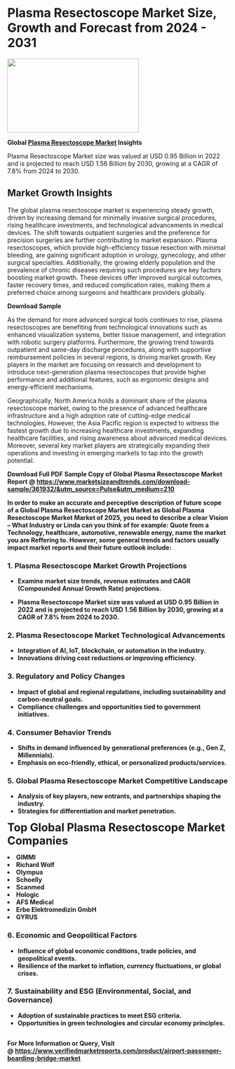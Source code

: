 <H1>Plasma Resectoscope Market Size, Growth and Forecast from 2024 - 2031</H1><img class="aligncenter size-medium wp-image-584254" src="https://thirdeyenews.in/wp-content/uploads/2024/09/Global-Market-Research-300x168.jpeg" alt="" width="300" height="168" /><p><strong>Global&nbsp;<a href="https://www.marketsizeandtrends.com/download-sample/361932/&amp;utm_source=Pulse&amp;utm_medium=210">Plasma Resectoscope Market</a> Insights</strong></p><p>Plasma Resectoscope Market size was valued at USD 0.95 Billion in 2022 and is projected to reach USD 1.56 Billion by 2030, growing at a CAGR of 7.8% from 2024 to 2030.</p><p><h2>Market Growth Insights</h2> <p>The global plasma resectoscope market is experiencing steady growth, driven by increasing demand for minimally invasive surgical procedures, rising healthcare investments, and technological advancements in medical devices. The shift towards outpatient surgeries and the preference for precision surgeries are further contributing to market expansion. Plasma resectoscopes, which provide high-efficiency tissue resection with minimal bleeding, are gaining significant adoption in urology, gynecology, and other surgical specialties. Additionally, the growing elderly population and the prevalence of chronic diseases requiring such procedures are key factors boosting market growth. These devices offer improved surgical outcomes, faster recovery times, and reduced complication rates, making them a preferred choice among surgeons and healthcare providers globally.</p> <p><strong>Download Sample</strong></p> <p>As the demand for more advanced surgical tools continues to rise, plasma resectoscopes are benefiting from technological innovations such as enhanced visualization systems, better tissue management, and integration with robotic surgery platforms. Furthermore, the growing trend towards outpatient and same-day discharge procedures, along with supportive reimbursement policies in several regions, is driving market growth. Key players in the market are focusing on research and development to introduce next-generation plasma resectoscopes that provide higher performance and additional features, such as ergonomic designs and energy-efficient mechanisms.</p> <p>Geographically, North America holds a dominant share of the plasma resectoscope market, owing to the presence of advanced healthcare infrastructure and a high adoption rate of cutting-edge medical technologies. However, the Asia Pacific region is expected to witness the fastest growth due to increasing healthcare investments, expanding healthcare facilities, and rising awareness about advanced medical devices. Moreover, several key market players are strategically expanding their operations and investing in emerging markets to tap into the growth potential.</p> <p><strong></p><p><span class=""><strong>Download Full PDF Sample Copy of Global Plasma Resectoscope Market Report</strong> @ <a href="https://www.marketsizeandtrends.com/download-sample/361932/&amp;utm_source=Pulse&amp;utm_medium=210" target="_blank">https://www.marketsizeandtrends.com/download-sample/361932/&amp;utm_source=Pulse&amp;utm_medium=210</a></span></p><p>In order to make an accurate and perceptive description of future scope of a Global&nbsp;Plasma Resectoscope Market Market as Global&nbsp;Plasma Resectoscope Market Market of 2025, you need to describe a clear Vision &ndash; What Industry or Linda can you think of for example: Quote from a Technology, healthcare, automotive, renewable energy, name the market you are Reffering to. However, some general trends and factors usually impact market reports and their future outlook include:</p><h3>1.&nbsp;<strong>Plasma Resectoscope Market Growth Projections</strong></h3><ul><li>Examine market size trends, revenue estimates and CAGR (Compounded Annual Growth Rate) projections.</li><li><p>Plasma Resectoscope Market size was valued at USD 0.95 Billion in 2022 and is projected to reach USD 1.56 Billion by 2030, growing at a CAGR of 7.8% from 2024 to 2030.</p></li></ul><h3>2.&nbsp;<strong>Plasma Resectoscope Market Technological Advancements</strong></h3><ul><li>Integration of AI, IoT, blockchain, or automation in the industry.</li><li>Innovations driving cost reductions or improving efficiency.</li></ul><h3>3.&nbsp;<strong>Regulatory and Policy Changes</strong></h3><ul><li>Impact of global and regional regulations, including sustainability and carbon-neutral goals.</li><li>Compliance challenges and opportunities tied to government initiatives.</li></ul><h3>4.&nbsp;<strong>Consumer Behavior Trends</strong></h3><ul><li>Shifts in demand influenced by generational preferences (e.g., Gen Z, Millennials).</li><li>Emphasis on eco-friendly, ethical, or personalized products/services.</li></ul><h3>5.&nbsp;<strong>Global Plasma Resectoscope Market Competitive Landscape</strong></h3><ul><li>Analysis of key players, new entrants, and partnerships shaping the industry.</li><li>Strategies for differentiation and market penetration.</li></ul><p data-pm-slice="1 1 []"><span style="color: inherit; font-family: inherit; font-size: 25px;">Top Global Plasma Resectoscope Market Companies</span></p><div class="" data-test-id=""><p><li>GIMMI</li><li> Richard Wolf</li><li> Olympus</li><li> Schoelly</li><li> Scanmed</li><li> Hologic</li><li> AFS Medical</li><li> Erbe Elektromedizin GmbH</li><li> GYRUS</li></p></div><h3>6.&nbsp;<strong>Economic and Geopolitical Factors</strong></h3><ul><li>Influence of global economic conditions, trade policies, and geopolitical events.</li><li>Resilience of the market to inflation, currency fluctuations, or global crises.</li></ul><h3>7.&nbsp;<strong>Sustainability and ESG (Environmental, Social, and Governance)</strong></h3><ul><li>Adoption of sustainable practices to meet ESG criteria.</li><li>Opportunities in green technologies and circular economy principles.</li></ul><h2><strong style="font-size: 14px;">For More Information or Query, Visit @&nbsp;</strong><a style="background-color: #ffffff; font-size: 14px;" href="https://www.marketsizeandtrends.com/report/plasma-resectoscope-market/" target="_blank">https://www.verifiedmarketreports.com/product/airport-passenger-boarding-bridge-market</a></h2>
